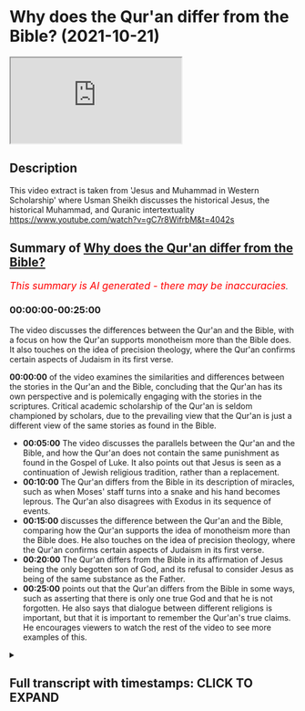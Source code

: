 # Why does the Qur'an differ from the Bible? (2021-10-21)

<iframe loading='lazy' allow='autoplay' src='https://www.youtube.com/embed/KR9MuOkZnK0'></iframe>

## Description

This video extract is taken from 'Jesus and Muhammad in Western Scholarship' where Usman Sheikh discusses the historical Jesus, the historical Muhammad, and Quranic intertextuality <https://www.youtube.com/watch?v=gC7r8WifrbM&t=4042s>

## Summary of [Why does the Qur'an differ from the Bible?](https://www.youtube.com/watch?v=KR9MuOkZnK0)

*<span style="color:red; font-size:125%">This summary is AI generated - there may be inaccuracies</span>. [](/)*

### <a onclick="modifyYTiframeseektime('0')">00:00:00-00:25:00</a>

The video discusses the differences between the Qur'an and the Bible, with a focus on how the Qur'an supports monotheism more than the Bible does. It also touches on the idea of precision theology, where the Qur'an confirms certain aspects of Judaism in its first verse.

**<a onclick="modifyYTiframeseektime('0')">00:00:00</a>** of the video examines the similarities and differences between the stories in the Qur'an and the Bible, concluding that the Qur'an has its own perspective and is polemically engaging with the stories in the scriptures. Critical academic scholarship of the Qur'an is seldom championed by scholars, due to the prevailing view that the Qur'an is just a different view of the same stories as found in the Bible.

* **<a onclick="modifyYTiframeseektime('300')">00:05:00</a>** The video discusses the parallels between the Qur'an and the Bible, and how the Qur'an does not contain the same punishment as found in the Gospel of Luke. It also points out that Jesus is seen as a continuation of Jewish religious tradition, rather than a replacement.
* **<a onclick="modifyYTiframeseektime('600')">00:10:00</a>** The Qur'an differs from the Bible in its description of miracles, such as when Moses' staff turns into a snake and his hand becomes leprous. The Qur'an also disagrees with Exodus in its sequence of events.
* **<a onclick="modifyYTiframeseektime('900')">00:15:00</a>** discusses the difference between the Qur'an and the Bible, comparing how the Qur'an supports the idea of monotheism more than the Bible does. He also touches on the idea of precision theology, where the Qur'an confirms certain aspects of Judaism in its first verse.
* **<a onclick="modifyYTiframeseektime('1200')">00:20:00</a>** The Qur'an differs from the Bible in its affirmation of Jesus being the only begotten son of God, and its refusal to consider Jesus as being of the same substance as the Father.
* **<a onclick="modifyYTiframeseektime('1500')">00:25:00</a>** points out that the Qur'an differs from the Bible in some ways, such as asserting that there is only one true God and that he is not forgotten. He also says that dialogue between different religions is important, but that it is important to remember the Qur'an's true claims. He encourages viewers to watch the rest of the video to see more examples of this.

<details><summary><h2>Full transcript with timestamps: CLICK TO EXPAND</h2></summary>

<a onclick="modifyYTiframeseektime('2')">0:00:02</a> okay well perhaps we can move on to the  
<a onclick="modifyYTiframeseektime('4')">0:00:04</a> last uh segment of uh our discussion  
<a onclick="modifyYTiframeseektime('7')">0:00:07</a> which is this um obscurely entitled  
<a onclick="modifyYTiframeseektime('10')">0:00:10</a> intertextuality  
<a onclick="modifyYTiframeseektime('12')">0:00:12</a> um which doesn't reveal much of what's  
<a onclick="modifyYTiframeseektime('14')">0:00:14</a> going on what are these texts and what  
<a onclick="modifyYTiframeseektime('17')">0:00:17</a> is going on here why is it such an  
<a onclick="modifyYTiframeseektime('19')">0:00:19</a> important subject that obviously you uh  
<a onclick="modifyYTiframeseektime('22')">0:00:22</a> explored in your recent postgraduate  
<a onclick="modifyYTiframeseektime('25')">0:00:25</a> studies at the university of oxford  
<a onclick="modifyYTiframeseektime('28')">0:00:28</a> indeed so i was always interested in the  
<a onclick="modifyYTiframeseektime('30')">0:00:30</a> similarities and the differences between  
<a onclick="modifyYTiframeseektime('32')">0:00:32</a> stories in the quran and the parallels  
<a onclick="modifyYTiframeseektime('35')">0:00:35</a> in biblical tradition by biblical  
<a onclick="modifyYTiframeseektime('37')">0:00:37</a> tradition i mean not only the canonical  
<a onclick="modifyYTiframeseektime('40')">0:00:40</a> uh  
<a onclick="modifyYTiframeseektime('41')">0:00:41</a> biblical writings but post canonical  
<a onclick="modifyYTiframeseektime('43')">0:00:43</a> writings also so you know the writings  
<a onclick="modifyYTiframeseektime('45')">0:00:45</a> of the church fathers the talmud and  
<a onclick="modifyYTiframeseektime('48')">0:00:48</a> jewish traditions second temple writings  
<a onclick="modifyYTiframeseektime('50')">0:00:50</a> etc  
<a onclick="modifyYTiframeseektime('51')">0:00:51</a> um  
<a onclick="modifyYTiframeseektime('52')">0:00:52</a> and so you know uh uh how do we explain  
<a onclick="modifyYTiframeseektime('55')">0:00:55</a> the similarities and the differences and  
<a onclick="modifyYTiframeseektime('57')">0:00:57</a> over the past two decades at the very  
<a onclick="modifyYTiframeseektime('59')">0:00:59</a> least  
<a onclick="modifyYTiframeseektime('60')">0:01:00</a> a lot a lot more scholarly  
<a onclick="modifyYTiframeseektime('64')">0:01:04</a> material has come out uh which is uh  
<a onclick="modifyYTiframeseektime('68')">0:01:08</a> looking at the similarities and the  
<a onclick="modifyYTiframeseektime('70')">0:01:10</a> differences of you know various  
<a onclick="modifyYTiframeseektime('72')">0:01:12</a> chronic accounts uh  
<a onclick="modifyYTiframeseektime('75')">0:01:15</a> against the biblical backdrop and so um  
<a onclick="modifyYTiframeseektime('78')">0:01:18</a> i've been interested in this topic also  
<a onclick="modifyYTiframeseektime('81')">0:01:21</a> um  
<a onclick="modifyYTiframeseektime('82')">0:01:22</a> and and i've looked specifically at a  
<a onclick="modifyYTiframeseektime('84')">0:01:24</a> few accounts so this would be the story  
<a onclick="modifyYTiframeseektime('86')">0:01:26</a> of moses in the quran  
<a onclick="modifyYTiframeseektime('88')">0:01:28</a> the story of jesus in my pieces i  
<a onclick="modifyYTiframeseektime('91')">0:01:31</a> focused upon the story of zechariah  
<a onclick="modifyYTiframeseektime('94')">0:01:34</a> and  
<a onclick="modifyYTiframeseektime('95')">0:01:35</a> also one element of the story of moses  
<a onclick="modifyYTiframeseektime('98')">0:01:38</a> that would be moses's um  
<a onclick="modifyYTiframeseektime('102')">0:01:42</a> separation and his reunion with his  
<a onclick="modifyYTiframeseektime('104')">0:01:44</a> mother so when he is you know uh still a  
<a onclick="modifyYTiframeseektime('107')">0:01:47</a> baby  
<a onclick="modifyYTiframeseektime('108')">0:01:48</a> um and my personal conclusion on my  
<a onclick="modifyYTiframeseektime('112')">0:01:52</a> examination thus far is that it seems  
<a onclick="modifyYTiframeseektime('114')">0:01:54</a> that the quran  
<a onclick="modifyYTiframeseektime('116')">0:01:56</a> intentionally parts ways  
<a onclick="modifyYTiframeseektime('118')">0:01:58</a> with commonly known stories stories  
<a onclick="modifyYTiframeseektime('121')">0:02:01</a> which are to be found in the bible which  
<a onclick="modifyYTiframeseektime('123')">0:02:03</a> are to be found in biblical tradition  
<a onclick="modifyYTiframeseektime('125')">0:02:05</a> also and that the quran has its own  
<a onclick="modifyYTiframeseektime('127')">0:02:07</a> perspective  
<a onclick="modifyYTiframeseektime('128')">0:02:08</a> and it uh  
<a onclick="modifyYTiframeseektime('130')">0:02:10</a> really you know  
<a onclick="modifyYTiframeseektime('131')">0:02:11</a> doesn't care what someone else is saying  
<a onclick="modifyYTiframeseektime('134')">0:02:14</a> it is just putting forth its own view  
<a onclick="modifyYTiframeseektime('137')">0:02:17</a> and it wants people to accept that as  
<a onclick="modifyYTiframeseektime('140')">0:02:20</a> the correct view uh at the very least  
<a onclick="modifyYTiframeseektime('143')">0:02:23</a> the stories which i've examined uh that  
<a onclick="modifyYTiframeseektime('146')">0:02:26</a> would seem to be the case and yeah the  
<a onclick="modifyYTiframeseektime('148')">0:02:28</a> tradition used to be uh and you see you  
<a onclick="modifyYTiframeseektime('150')">0:02:30</a> still get some christian missionaries  
<a onclick="modifyYTiframeseektime('152')">0:02:32</a> who say this that the the crown is a  
<a onclick="modifyYTiframeseektime('154')">0:02:34</a> crude cut and paste job of of the bible  
<a onclick="modifyYTiframeseektime('157')">0:02:37</a> basically and it gets it gets it wrong  
<a onclick="modifyYTiframeseektime('159')">0:02:39</a> makes mistakes but there are differences  
<a onclick="modifyYTiframeseektime('161')">0:02:41</a> between the bible and the quran uh the  
<a onclick="modifyYTiframeseektime('163')">0:02:43</a> bible being the default position of  
<a onclick="modifyYTiframeseektime('164')">0:02:44</a> course which is true and right uh the  
<a onclick="modifyYTiframeseektime('166')">0:02:46</a> quran just makes mistakes when it  
<a onclick="modifyYTiframeseektime('168')">0:02:48</a> differs from the crown um so but you're  
<a onclick="modifyYTiframeseektime('171')">0:02:51</a> saying that that whole crude paradigm is  
<a onclick="modifyYTiframeseektime('174')">0:02:54</a> just gone and i know um  
<a onclick="modifyYTiframeseektime('176')">0:02:56</a> your supervisor at oxford nikolai sinai  
<a onclick="modifyYTiframeseektime('179')">0:02:59</a> has all in his most recent work called  
<a onclick="modifyYTiframeseektime('181')">0:03:01</a> uh the quran a historical critical  
<a onclick="modifyYTiframeseektime('183')">0:03:03</a> introduction also says that in the  
<a onclick="modifyYTiframeseektime('185')">0:03:05</a> introduction uh to that book um that  
<a onclick="modifyYTiframeseektime('188')">0:03:08</a> that paradigm is now gone in in western  
<a onclick="modifyYTiframeseektime('190')">0:03:10</a> scholars and now as you are explaining  
<a onclick="modifyYTiframeseektime('193')">0:03:13</a> of course that um the koran has its own  
<a onclick="modifyYTiframeseektime('195')">0:03:15</a> view and is polemically engaging with  
<a onclick="modifyYTiframeseektime('198')">0:03:18</a> the stories uh uh uh  
<a onclick="modifyYTiframeseektime('201')">0:03:21</a> the in the scriptures the people of the  
<a onclick="modifyYTiframeseektime('203')">0:03:23</a> book other stories and and telling them  
<a onclick="modifyYTiframeseektime('206')">0:03:26</a> and correcting them perhaps or giving  
<a onclick="modifyYTiframeseektime('208')">0:03:28</a> his own version of these stories  
<a onclick="modifyYTiframeseektime('211')">0:03:31</a> with an understanding of course what the  
<a onclick="modifyYTiframeseektime('213')">0:03:33</a> quran is saying is the true  
<a onclick="modifyYTiframeseektime('214')">0:03:34</a> understanding it's not just a different  
<a onclick="modifyYTiframeseektime('216')">0:03:36</a> view it's the view the truth about what  
<a onclick="modifyYTiframeseektime('218')">0:03:38</a> really happened uh in those stories but  
<a onclick="modifyYTiframeseektime('221')">0:03:41</a> the the quran is is asserting itself  
<a onclick="modifyYTiframeseektime('223')">0:03:43</a> over  
<a onclick="modifyYTiframeseektime('224')">0:03:44</a> these other stories uh and giving its  
<a onclick="modifyYTiframeseektime('227')">0:03:47</a> own giving the truth the capital t uh  
<a onclick="modifyYTiframeseektime('230')">0:03:50</a> yes indeed and so my intertextual  
<a onclick="modifyYTiframeseektime('232')">0:03:52</a> reading uh has has definitely you know  
<a onclick="modifyYTiframeseektime('234')">0:03:54</a> led me to that uh conclusion and uh as  
<a onclick="modifyYTiframeseektime('238')">0:03:58</a> far as the polemical view is concerned i  
<a onclick="modifyYTiframeseektime('240')">0:04:00</a> wouldn't say that it's completely gone  
<a onclick="modifyYTiframeseektime('242')">0:04:02</a> uh  
<a onclick="modifyYTiframeseektime('243')">0:04:03</a> but but it has received a very  
<a onclick="modifyYTiframeseektime('245')">0:04:05</a> significant dent and and and it has been  
<a onclick="modifyYTiframeseektime('249')">0:04:09</a> it is rather uh diminished so you will  
<a onclick="modifyYTiframeseektime('251')">0:04:11</a> come across obviously you know  
<a onclick="modifyYTiframeseektime('253')">0:04:13</a> purely polemical circles where you know  
<a onclick="modifyYTiframeseektime('255')">0:04:15</a> uh such views are still circulating  
<a onclick="modifyYTiframeseektime('258')">0:04:18</a> according to which you know the quran  
<a onclick="modifyYTiframeseektime('259')">0:04:19</a> simply you know is the product of  
<a onclick="modifyYTiframeseektime('261')">0:04:21</a> copying from the bible when it comes to  
<a onclick="modifyYTiframeseektime('264')">0:04:24</a> the  
<a onclick="modifyYTiframeseektime('265')">0:04:25</a> scholarship on the other hand so a  
<a onclick="modifyYTiframeseektime('268')">0:04:28</a> critical  
<a onclick="modifyYTiframeseektime('270')">0:04:30</a> academic scholarship of the quran  
<a onclick="modifyYTiframeseektime('272')">0:04:32</a> this view is seldom championed by by  
<a onclick="modifyYTiframeseektime('275')">0:04:35</a> scholars there might be you know a few  
<a onclick="modifyYTiframeseektime('277')">0:04:37</a> individuals here  
<a onclick="modifyYTiframeseektime('278')">0:04:38</a> here and there  
<a onclick="modifyYTiframeseektime('281')">0:04:41</a> who may say you know something along  
<a onclick="modifyYTiframeseektime('282')">0:04:42</a> these lines um but really it's it's not  
<a onclick="modifyYTiframeseektime('285')">0:04:45</a> at all a mainstream or a common view and  
<a onclick="modifyYTiframeseektime('287')">0:04:47</a> the reason is not because you know uh  
<a onclick="modifyYTiframeseektime('289')">0:04:49</a> scholars suddenly developed this need to  
<a onclick="modifyYTiframeseektime('291')">0:04:51</a> be  
<a onclick="modifyYTiframeseektime('292')">0:04:52</a> uh nice to muslim and to respect the  
<a onclick="modifyYTiframeseektime('294')">0:04:54</a> quran it's just that you know  
<a onclick="modifyYTiframeseektime('296')">0:04:56</a> um  
<a onclick="modifyYTiframeseektime('298')">0:04:58</a> as many scholars began  
<a onclick="modifyYTiframeseektime('300')">0:05:00</a> examining the parallels in more detail  
<a onclick="modifyYTiframeseektime('303')">0:05:03</a> they realized that you know some of  
<a onclick="modifyYTiframeseektime('305')">0:05:05</a> these  
<a onclick="modifyYTiframeseektime('306')">0:05:06</a> in fact a lot of these polemical  
<a onclick="modifyYTiframeseektime('308')">0:05:08</a> paradigms they are really very difficult  
<a onclick="modifyYTiframeseektime('310')">0:05:10</a> to sustain and i can give you like um  
<a onclick="modifyYTiframeseektime('313')">0:05:13</a> one example  
<a onclick="modifyYTiframeseektime('314')">0:05:14</a> of this so  
<a onclick="modifyYTiframeseektime('316')">0:05:16</a> in the quran there is the story of the  
<a onclick="modifyYTiframeseektime('318')">0:05:18</a> enunciation uh to zechariah zechariah is  
<a onclick="modifyYTiframeseektime('322')">0:05:22</a> praying for an offspring  
<a onclick="modifyYTiframeseektime('324')">0:05:24</a> and  
<a onclick="modifyYTiframeseektime('326')">0:05:26</a> god accepts his prayer  
<a onclick="modifyYTiframeseektime('328')">0:05:28</a> and then zechariah asks for a sign  
<a onclick="modifyYTiframeseektime('331')">0:05:31</a> and  
<a onclick="modifyYTiframeseektime('332')">0:05:32</a> a sign is given to him that he will not  
<a onclick="modifyYTiframeseektime('335')">0:05:35</a> speak for three days and three nights  
<a onclick="modifyYTiframeseektime('337')">0:05:37</a> and  
<a onclick="modifyYTiframeseektime('338')">0:05:38</a> you know it's a very happy occasion and  
<a onclick="modifyYTiframeseektime('340')">0:05:40</a> uh it's a very positive account uh if  
<a onclick="modifyYTiframeseektime('343')">0:05:43</a> you look at the parallel in the gospel  
<a onclick="modifyYTiframeseektime('345')">0:05:45</a> of luke  
<a onclick="modifyYTiframeseektime('347')">0:05:47</a> zechariah is informed about the son he  
<a onclick="modifyYTiframeseektime('350')">0:05:50</a> is given details about uh  
<a onclick="modifyYTiframeseektime('352')">0:05:52</a> this sun to be  
<a onclick="modifyYTiframeseektime('354')">0:05:54</a> and then zechariah like the quran  
<a onclick="modifyYTiframeseektime('357')">0:05:57</a> requests a sign  
<a onclick="modifyYTiframeseektime('360')">0:06:00</a> the angel becomes angry and says i am  
<a onclick="modifyYTiframeseektime('363')">0:06:03</a> gabriel i just gave you this news and  
<a onclick="modifyYTiframeseektime('365')">0:06:05</a> you know you you are still asking for a  
<a onclick="modifyYTiframeseektime('367')">0:06:07</a> sign and i'm just very loosely  
<a onclick="modifyYTiframeseektime('369')">0:06:09</a> paraphrasing and uh then the angel says  
<a onclick="modifyYTiframeseektime('372')">0:06:12</a> that you know for your uh disbelief you  
<a onclick="modifyYTiframeseektime('374')">0:06:14</a> will not be able to speak  
<a onclick="modifyYTiframeseektime('377')">0:06:17</a> and and he is basically his punishment  
<a onclick="modifyYTiframeseektime('379')">0:06:19</a> is that he is struck mute  
<a onclick="modifyYTiframeseektime('382')">0:06:22</a> so it's a very very different story uh  
<a onclick="modifyYTiframeseektime('385')">0:06:25</a> i mean you can see the sharp contrast  
<a onclick="modifyYTiframeseektime('387')">0:06:27</a> with the quranic account in in the quran  
<a onclick="modifyYTiframeseektime('390')">0:06:30</a> zechariah asked for a sign he is gladly  
<a onclick="modifyYTiframeseektime('392')">0:06:32</a> given the sign and  
<a onclick="modifyYTiframeseektime('394')">0:06:34</a> but uh the signed the punishment  
<a onclick="modifyYTiframeseektime('397')">0:06:37</a> in the of luke and if you look at the  
<a onclick="modifyYTiframeseektime('400')">0:06:40</a> subsequent uh church fathers in my  
<a onclick="modifyYTiframeseektime('403')">0:06:43</a> pieces i had a look at maybe  
<a onclick="modifyYTiframeseektime('406')">0:06:46</a> around um  
<a onclick="modifyYTiframeseektime('408')">0:06:48</a> close to a dozen i think fathers uh this  
<a onclick="modifyYTiframeseektime('410')">0:06:50</a> includes uh uh uh you know the uh syriac  
<a onclick="modifyYTiframeseektime('413')">0:06:53</a> uh church father saint ifram and various  
<a onclick="modifyYTiframeseektime('417')">0:06:57</a> others uh origin  
<a onclick="modifyYTiframeseektime('419')">0:06:59</a> um  
<a onclick="modifyYTiframeseektime('420')">0:07:00</a> yeah  
<a onclick="modifyYTiframeseektime('421')">0:07:01</a> and so i mean they consistently carry  
<a onclick="modifyYTiframeseektime('423')">0:07:03</a> forward the story of the gospel of lute  
<a onclick="modifyYTiframeseektime('426')">0:07:06</a> and they simply add some complementary  
<a onclick="modifyYTiframeseektime('428')">0:07:08</a> details to it they expanded in a  
<a onclick="modifyYTiframeseektime('431')">0:07:11</a> complimentary fashion  
<a onclick="modifyYTiframeseektime('432')">0:07:12</a> and uh in some of these fathers and  
<a onclick="modifyYTiframeseektime('434')">0:07:14</a> saint ephraim for example  
<a onclick="modifyYTiframeseektime('436')">0:07:16</a> uh origin and a few others um  
<a onclick="modifyYTiframeseektime('439')">0:07:19</a> the punishment of muteness that is uh  
<a onclick="modifyYTiframeseektime('444')">0:07:24</a> uh  
<a onclick="modifyYTiframeseektime('445')">0:07:25</a> that is you know basically uh inflicted  
<a onclick="modifyYTiframeseektime('447')">0:07:27</a> upon zechariah is taken as a  
<a onclick="modifyYTiframeseektime('450')">0:07:30</a> as a symbolic  
<a onclick="modifyYTiframeseektime('452')">0:07:32</a> separation between christianity and  
<a onclick="modifyYTiframeseektime('454')">0:07:34</a> judaism  
<a onclick="modifyYTiframeseektime('456')">0:07:36</a> so uh it is almost as if you know that  
<a onclick="modifyYTiframeseektime('460')">0:07:40</a> the punishment of zechariah  
<a onclick="modifyYTiframeseektime('462')">0:07:42</a> is a symbol of  
<a onclick="modifyYTiframeseektime('464')">0:07:44</a> the replacement of the jewish temple or  
<a onclick="modifyYTiframeseektime('467')">0:07:47</a> the jewish system of worship  
<a onclick="modifyYTiframeseektime('470')">0:07:50</a> by something new i.e jesus  
<a onclick="modifyYTiframeseektime('473')">0:07:53</a> uh  
<a onclick="modifyYTiframeseektime('474')">0:07:54</a> and the new you know system ushered in  
<a onclick="modifyYTiframeseektime('476')">0:07:56</a> by uh jesus  
<a onclick="modifyYTiframeseektime('479')">0:07:59</a> now when you look at the quran against  
<a onclick="modifyYTiframeseektime('482')">0:08:02</a> all of these various parallels not only  
<a onclick="modifyYTiframeseektime('485')">0:08:05</a> do you notice a sharp contrast  
<a onclick="modifyYTiframeseektime('488')">0:08:08</a> between the  
<a onclick="modifyYTiframeseektime('490')">0:08:10</a> the main story that you know  
<a onclick="modifyYTiframeseektime('493')">0:08:13</a> punishment of zechariah there is no  
<a onclick="modifyYTiframeseektime('495')">0:08:15</a> punishment in the quran in fact it's a  
<a onclick="modifyYTiframeseektime('497')">0:08:17</a> blessing it's a sign it's a positive  
<a onclick="modifyYTiframeseektime('499')">0:08:19</a> thing  
<a onclick="modifyYTiframeseektime('500')">0:08:20</a> uh that is granted to zechariah  
<a onclick="modifyYTiframeseektime('502')">0:08:22</a> but also in the quran  
<a onclick="modifyYTiframeseektime('504')">0:08:24</a> um  
<a onclick="modifyYTiframeseektime('505')">0:08:25</a> uh uh zechariah's son  
<a onclick="modifyYTiframeseektime('508')">0:08:28</a> yahya or john the baptist is introduced  
<a onclick="modifyYTiframeseektime('511')">0:08:31</a> as the heir of the house of jacob  
<a onclick="modifyYTiframeseektime('515')">0:08:35</a> so the continuation of their inherited  
<a onclick="modifyYTiframeseektime('519')">0:08:39</a> religious tradition  
<a onclick="modifyYTiframeseektime('521')">0:08:41</a> is is  
<a onclick="modifyYTiframeseektime('523')">0:08:43</a> very clearly implied in the account uh  
<a onclick="modifyYTiframeseektime('526')">0:08:46</a> zechariah and  
<a onclick="modifyYTiframeseektime('528')">0:08:48</a> um  
<a onclick="modifyYTiframeseektime('528')">0:08:48</a> [Music]  
<a onclick="modifyYTiframeseektime('529')">0:08:49</a> john the baptist are  
<a onclick="modifyYTiframeseektime('532')">0:08:52</a> legitimate heirs of the house of jacob  
<a onclick="modifyYTiframeseektime('534')">0:08:54</a> and of their inherited religious  
<a onclick="modifyYTiframeseektime('536')">0:08:56</a> tradition jesus does not replace that uh  
<a onclick="modifyYTiframeseektime('539')">0:08:59</a> jesus does not end that so continuation  
<a onclick="modifyYTiframeseektime('543')">0:09:03</a> versus a discontinuity that you come  
<a onclick="modifyYTiframeseektime('545')">0:09:05</a> across in the writings of the various uh  
<a onclick="modifyYTiframeseektime('547')">0:09:07</a> church fathers  
<a onclick="modifyYTiframeseektime('549')">0:09:09</a> and you have a word  
<a onclick="modifyYTiframeseektime('551')">0:09:11</a> for me is that you get the sense uh very  
<a onclick="modifyYTiframeseektime('552')">0:09:12</a> much from contemporary historians of the  
<a onclick="modifyYTiframeseektime('555')">0:09:15</a> new testament and christianity and  
<a onclick="modifyYTiframeseektime('557')">0:09:17</a> historical jesus  
<a onclick="modifyYTiframeseektime('559')">0:09:19</a> uh the consensus appears to be that  
<a onclick="modifyYTiframeseektime('561')">0:09:21</a> jesus didn't come to establish a new  
<a onclick="modifyYTiframeseektime('564')">0:09:24</a> religion called christianity  
<a onclick="modifyYTiframeseektime('566')">0:09:26</a> um that he was a jew preaching judaism  
<a onclick="modifyYTiframeseektime('569')">0:09:29</a> to jews yes he had his own particular  
<a onclick="modifyYTiframeseektime('571')">0:09:31</a> take on torah observance and perhaps an  
<a onclick="modifyYTiframeseektime('573')">0:09:33</a> intensification  
<a onclick="modifyYTiframeseektime('575')">0:09:35</a> of observance and terrorization that's a  
<a onclick="modifyYTiframeseektime('577')">0:09:37</a> great emphasis on love mercy and faith  
<a onclick="modifyYTiframeseektime('579')">0:09:39</a> and so on but certainly not establishing  
<a onclick="modifyYTiframeseektime('582')">0:09:42</a> this new religion called christianity  
<a onclick="modifyYTiframeseektime('583')">0:09:43</a> which pretty quickly came on the scene  
<a onclick="modifyYTiframeseektime('585')">0:09:45</a> towards the end of the first century  
<a onclick="modifyYTiframeseektime('587')">0:09:47</a> it's for sure with people like  
<a onclick="modifyYTiframeseektime('588')">0:09:48</a> connections of antioch who actually  
<a onclick="modifyYTiframeseektime('590')">0:09:50</a> explicitly referred to uh that um so it  
<a onclick="modifyYTiframeseektime('593')">0:09:53</a> seems that the quran is uh in agreement  
<a onclick="modifyYTiframeseektime('595')">0:09:55</a> with that view in as much as jesus is  
<a onclick="modifyYTiframeseektime('598')">0:09:58</a> seen and john the baptist of course is  
<a onclick="modifyYTiframeseektime('600')">0:10:00</a> yes and seen as people who were very  
<a onclick="modifyYTiframeseektime('602')">0:10:02</a> much within the second temple judaism  
<a onclick="modifyYTiframeseektime('604')">0:10:04</a> and operating and teaching uh  
<a onclick="modifyYTiframeseektime('606')">0:10:06</a> accordingly um as opposed to the idea of  
<a onclick="modifyYTiframeseektime('609')">0:10:09</a> a new religion being born which is  
<a onclick="modifyYTiframeseektime('612')">0:10:12</a> arguably understood by the early fathers  
<a onclick="modifyYTiframeseektime('614')">0:10:14</a> under exegesis or  
<a onclick="modifyYTiframeseektime('616')">0:10:16</a> luke chapter one so that that's  
<a onclick="modifyYTiframeseektime('617')">0:10:17</a> interesting  
<a onclick="modifyYTiframeseektime('618')">0:10:18</a> um multi-faceted way looking at it yeah  
<a onclick="modifyYTiframeseektime('621')">0:10:21</a> absolutely and uh you come across you  
<a onclick="modifyYTiframeseektime('623')">0:10:23</a> know uh other points of contrast and  
<a onclick="modifyYTiframeseektime('626')">0:10:26</a> differences uh in this quranic account  
<a onclick="modifyYTiframeseektime('628')">0:10:28</a> of zechariah uh which is mentioned in  
<a onclick="modifyYTiframeseektime('631')">0:10:31</a> q19 and q3 surah al-imran and uh surah  
<a onclick="modifyYTiframeseektime('635')">0:10:35</a> maryam and you know  
<a onclick="modifyYTiframeseektime('637')">0:10:37</a> these various biblical traditions but  
<a onclick="modifyYTiframeseektime('639')">0:10:39</a> you come across the same thing in uh  
<a onclick="modifyYTiframeseektime('642')">0:10:42</a> different stories different prophetic  
<a onclick="modifyYTiframeseektime('644')">0:10:44</a> stories that you examine i mean just  
<a onclick="modifyYTiframeseektime('645')">0:10:45</a> looking at the story of moses there is  
<a onclick="modifyYTiframeseektime('648')">0:10:48</a> one interesting example that i was  
<a onclick="modifyYTiframeseektime('649')">0:10:49</a> actually not familiar with up until my  
<a onclick="modifyYTiframeseektime('651')">0:10:51</a> studies at oxford uh so you'll notice  
<a onclick="modifyYTiframeseektime('654')">0:10:54</a> that you know the sign given to  
<a onclick="modifyYTiframeseektime('656')">0:10:56</a> the miracle given to moses one is that  
<a onclick="modifyYTiframeseektime('658')">0:10:58</a> you know his staff transforms into a  
<a onclick="modifyYTiframeseektime('660')">0:11:00</a> serpent and the other one is that his  
<a onclick="modifyYTiframeseektime('663')">0:11:03</a> hand becomes  
<a onclick="modifyYTiframeseektime('664')">0:11:04</a> leprous uh  
<a onclick="modifyYTiframeseektime('667')">0:11:07</a> the hebrew term in exodus i'm forgetting  
<a onclick="modifyYTiframeseektime('670')">0:11:10</a> what term it is but you look at the  
<a onclick="modifyYTiframeseektime('672')">0:11:12</a> meaning and it has a negative  
<a onclick="modifyYTiframeseektime('674')">0:11:14</a> connotation that his hand becomes you  
<a onclick="modifyYTiframeseektime('676')">0:11:16</a> know like uh diseased or uh infected uh  
<a onclick="modifyYTiframeseektime('680')">0:11:20</a> when he pulls it out  
<a onclick="modifyYTiframeseektime('682')">0:11:22</a> and when he uh puts it you know in his  
<a onclick="modifyYTiframeseektime('685')">0:11:25</a> bosom and takes it out again it becomes  
<a onclick="modifyYTiframeseektime('687')">0:11:27</a> normal  
<a onclick="modifyYTiframeseektime('688')">0:11:28</a> so you know that's a miracle which is uh  
<a onclick="modifyYTiframeseektime('691')">0:11:31</a> given to moses interestingly enough when  
<a onclick="modifyYTiframeseektime('694')">0:11:34</a> the quran mentions uh this particular  
<a onclick="modifyYTiframeseektime('696')">0:11:36</a> miracle  
<a onclick="modifyYTiframeseektime('697')">0:11:37</a> the hand miracle  
<a onclick="modifyYTiframeseektime('699')">0:11:39</a> the quran refers to it five times and on  
<a onclick="modifyYTiframeseektime('702')">0:11:42</a> three occasions the quran says that  
<a onclick="modifyYTiframeseektime('706')">0:11:46</a> his hand was  
<a onclick="modifyYTiframeseektime('708')">0:11:48</a> white without a disease without defect  
<a onclick="modifyYTiframeseektime('713')">0:11:53</a> so you see you know again the contrast  
<a onclick="modifyYTiframeseektime('715')">0:11:55</a> you know with that uh detail in the  
<a onclick="modifyYTiframeseektime('718')">0:11:58</a> bible because that word if you look in  
<a onclick="modifyYTiframeseektime('719')">0:11:59</a> it if you look at the concordances and  
<a onclick="modifyYTiframeseektime('722')">0:12:02</a> the dictionaries  
<a onclick="modifyYTiframeseektime('723')">0:12:03</a> uh it's a negative word i mean the  
<a onclick="modifyYTiframeseektime('725')">0:12:05</a> translation uh oftentimes is diseased  
<a onclick="modifyYTiframeseektime('728')">0:12:08</a> the difference but why  
<a onclick="modifyYTiframeseektime('730')">0:12:10</a> why is the quran making that point what  
<a onclick="modifyYTiframeseektime('733')">0:12:13</a> yeah so  
<a onclick="modifyYTiframeseektime('734')">0:12:14</a> it's not a random point oh it instantly  
<a onclick="modifyYTiframeseektime('736')">0:12:16</a> you just have a diseased hand what why  
<a onclick="modifyYTiframeseektime('739')">0:12:19</a> is it saying this  
<a onclick="modifyYTiframeseektime('741')">0:12:21</a> yeah so so again the question is why as  
<a onclick="modifyYTiframeseektime('743')">0:12:23</a> you said the quran says this now if you  
<a onclick="modifyYTiframeseektime('745')">0:12:25</a> look at the  
<a onclick="modifyYTiframeseektime('746')">0:12:26</a> uh post canonical you know uh jewish  
<a onclick="modifyYTiframeseektime('749')">0:12:29</a> writings uh  
<a onclick="modifyYTiframeseektime('751')">0:12:31</a> you  
<a onclick="modifyYTiframeseektime('752')">0:12:32</a> uh you may be able to glean maybe you  
<a onclick="modifyYTiframeseektime('754')">0:12:34</a> know some uh difficulty with this nature  
<a onclick="modifyYTiframeseektime('757')">0:12:37</a> of the miracle so uh the  
<a onclick="modifyYTiframeseektime('760')">0:12:40</a> uh in exodus 4 6 in the uh septuagint  
<a onclick="modifyYTiframeseektime('764')">0:12:44</a> for example it simply states  
<a onclick="modifyYTiframeseektime('766')">0:12:46</a> uh his hand  
<a onclick="modifyYTiframeseektime('767')">0:12:47</a> became as snow  
<a onclick="modifyYTiframeseektime('769')">0:12:49</a> and  
<a onclick="modifyYTiframeseektime('770')">0:12:50</a> josephus mentions for example  
<a onclick="modifyYTiframeseektime('772')">0:12:52</a> his hand became white off a color  
<a onclick="modifyYTiframeseektime('775')">0:12:55</a> resembling chalk  
<a onclick="modifyYTiframeseektime('777')">0:12:57</a> now they they're not disagreeing with  
<a onclick="modifyYTiframeseektime('779')">0:12:59</a> what is there  
<a onclick="modifyYTiframeseektime('780')">0:13:00</a> in the canonical uh uh exodus  
<a onclick="modifyYTiframeseektime('783')">0:13:03</a> uh they're simply emphasizing the  
<a onclick="modifyYTiframeseektime('785')">0:13:05</a> whiteness of the hand uh and they're  
<a onclick="modifyYTiframeseektime('788')">0:13:08</a> just leaving out the bit about the  
<a onclick="modifyYTiframeseektime('789')">0:13:09</a> disease we may guess that okay they were  
<a onclick="modifyYTiframeseektime('792')">0:13:12</a> uncomfortable with that although you can  
<a onclick="modifyYTiframeseektime('794')">0:13:14</a> give it a positive spin also that you  
<a onclick="modifyYTiframeseektime('796')">0:13:16</a> know his hand became very leprous very  
<a onclick="modifyYTiframeseektime('799')">0:13:19</a> diseased and you know uh dance in an  
<a onclick="modifyYTiframeseektime('802')">0:13:22</a> instant it is healed and you know that  
<a onclick="modifyYTiframeseektime('804')">0:13:24</a> is a miracle uh and it shows that uh i  
<a onclick="modifyYTiframeseektime('807')">0:13:27</a> was reading somewhere that you know that  
<a onclick="modifyYTiframeseektime('809')">0:13:29</a> uh the control of god over uh moses and  
<a onclick="modifyYTiframeseektime('813')">0:13:33</a> that you know  
<a onclick="modifyYTiframeseektime('814')">0:13:34</a> um  
<a onclick="modifyYTiframeseektime('815')">0:13:35</a> some people are trying to show the  
<a onclick="modifyYTiframeseektime('816')">0:13:36</a> superiority of jesus  
<a onclick="modifyYTiframeseektime('818')">0:13:38</a> uh compared to moses uh uh i'm just  
<a onclick="modifyYTiframeseektime('822')">0:13:42</a> vaguely recalling uh some things which  
<a onclick="modifyYTiframeseektime('824')">0:13:44</a> are which i read quite some time ago  
<a onclick="modifyYTiframeseektime('827')">0:13:47</a> but nonetheless uh in these jewish  
<a onclick="modifyYTiframeseektime('829')">0:13:49</a> writers you can see that you know there  
<a onclick="modifyYTiframeseektime('831')">0:13:51</a> is simply an emphasis in some of them  
<a onclick="modifyYTiframeseektime('833')">0:13:53</a> upon the whiteness of the hand and the  
<a onclick="modifyYTiframeseektime('835')">0:13:55</a> hand becoming resembling choke as  
<a onclick="modifyYTiframeseektime('837')">0:13:57</a> josephus but the quran goes out of its  
<a onclick="modifyYTiframeseektime('839')">0:13:59</a> way to mention in three places it was  
<a onclick="modifyYTiframeseektime('841')">0:14:01</a> without defect without disease what is  
<a onclick="modifyYTiframeseektime('843')">0:14:03</a> the reason for that  
<a onclick="modifyYTiframeseektime('845')">0:14:05</a> maybe the quran just disagrees with that  
<a onclick="modifyYTiframeseektime('847')">0:14:07</a> and thinks that you know uh  
<a onclick="modifyYTiframeseektime('849')">0:14:09</a> it was white it was  
<a onclick="modifyYTiframeseektime('851')">0:14:11</a> not diseased not defected and that is  
<a onclick="modifyYTiframeseektime('853')">0:14:13</a> wrong  
<a onclick="modifyYTiframeseektime('854')">0:14:14</a> because it is wrong uh i can't think of  
<a onclick="modifyYTiframeseektime('857')">0:14:17</a> any other reason at this stage as to why  
<a onclick="modifyYTiframeseektime('859')">0:14:19</a> that is the case but there is something  
<a onclick="modifyYTiframeseektime('861')">0:14:21</a> else also again in the story of uh moses  
<a onclick="modifyYTiframeseektime('864')">0:14:24</a> uh in exodus we read about the famous  
<a onclick="modifyYTiframeseektime('867')">0:14:27</a> duel which moses has with the magicians  
<a onclick="modifyYTiframeseektime('870')">0:14:30</a> um  
<a onclick="modifyYTiframeseektime('872')">0:14:32</a> and you know the magicians are able to  
<a onclick="modifyYTiframeseektime('874')">0:14:34</a> replicate a  
<a onclick="modifyYTiframeseektime('875')">0:14:35</a> miracle of uh moses but moses prevails  
<a onclick="modifyYTiframeseektime('878')">0:14:38</a> his serpent uh i think a gobbles up or  
<a onclick="modifyYTiframeseektime('881')">0:14:41</a> swallows the  
<a onclick="modifyYTiframeseektime('882')">0:14:42</a> other snakes now the same story is  
<a onclick="modifyYTiframeseektime('885')">0:14:45</a> mentioned uh in the quran  
<a onclick="modifyYTiframeseektime('887')">0:14:47</a> now there is a  
<a onclick="modifyYTiframeseektime('889')">0:14:49</a> the quran disagrees with exodus in the  
<a onclick="modifyYTiframeseektime('891')">0:14:51</a> order  
<a onclick="modifyYTiframeseektime('892')">0:14:52</a> of  
<a onclick="modifyYTiframeseektime('893')">0:14:53</a> in the sequence of what happened so  
<a onclick="modifyYTiframeseektime('895')">0:14:55</a> according to that if i remember  
<a onclick="modifyYTiframeseektime('897')">0:14:57</a> correctly it is moses who first  
<a onclick="modifyYTiframeseektime('900')">0:15:00</a> throws his staff and it converts into a  
<a onclick="modifyYTiframeseektime('902')">0:15:02</a> snake and then the magicians are able to  
<a onclick="modifyYTiframeseektime('905')">0:15:05</a> replicate that  
<a onclick="modifyYTiframeseektime('907')">0:15:07</a> in the quran  
<a onclick="modifyYTiframeseektime('910')">0:15:10</a> moses invites the uh magicians  
<a onclick="modifyYTiframeseektime('913')">0:15:13</a> to cost their  
<a onclick="modifyYTiframeseektime('915')">0:15:15</a> stuff or you know whatever they had  
<a onclick="modifyYTiframeseektime('917')">0:15:17</a> first so they did it first  
<a onclick="modifyYTiframeseektime('920')">0:15:20</a> and something happens  
<a onclick="modifyYTiframeseektime('922')">0:15:22</a> the quran calls it trickery or you know  
<a onclick="modifyYTiframeseektime('924')">0:15:24</a> somehow they fooled the people but it  
<a onclick="modifyYTiframeseektime('926')">0:15:26</a> seemed real  
<a onclick="modifyYTiframeseektime('927')">0:15:27</a> and the quran mentions that moses became  
<a onclick="modifyYTiframeseektime('930')">0:15:30</a> afraid  
<a onclick="modifyYTiframeseektime('931')">0:15:31</a> that within himself you know like he was  
<a onclick="modifyYTiframeseektime('934')">0:15:34</a> concerned that he was not expecting this  
<a onclick="modifyYTiframeseektime('935')">0:15:35</a> at all  
<a onclick="modifyYTiframeseektime('936')">0:15:36</a> and at that very moment  
<a onclick="modifyYTiframeseektime('939')">0:15:39</a> god tells moses don't be afraid you will  
<a onclick="modifyYTiframeseektime('942')">0:15:42</a> prevail cast your stuff  
<a onclick="modifyYTiframeseektime('945')">0:15:45</a> moses does that and immediately what  
<a onclick="modifyYTiframeseektime('947')">0:15:47</a> happens  
<a onclick="modifyYTiframeseektime('948')">0:15:48</a> when the magicians see the miracle  
<a onclick="modifyYTiframeseektime('951')">0:15:51</a> they just fall in prostration they know  
<a onclick="modifyYTiframeseektime('953')">0:15:53</a> that this is the real thing this is not  
<a onclick="modifyYTiframeseektime('956')">0:15:56</a> you know akin to what they did  
<a onclick="modifyYTiframeseektime('959')">0:15:59</a> look at the contrast with the biblical  
<a onclick="modifyYTiframeseektime('961')">0:16:01</a> story  
<a onclick="modifyYTiframeseektime('961')">0:16:01</a> after the deal with the magicians the  
<a onclick="modifyYTiframeseektime('964')">0:16:04</a> magicians are able to then they don't  
<a onclick="modifyYTiframeseektime('967')">0:16:07</a> give up they continue to be on the side  
<a onclick="modifyYTiframeseektime('969')">0:16:09</a> of the pharaoh and they are able to  
<a onclick="modifyYTiframeseektime('971')">0:16:11</a> replicate i think two or three miracles  
<a onclick="modifyYTiframeseektime('973')">0:16:13</a> of moses uh uh the miracle i think of  
<a onclick="modifyYTiframeseektime('977')">0:16:17</a> the frogs or maybe the uh turning uh uh  
<a onclick="modifyYTiframeseektime('981')">0:16:21</a> water into blood i can't remember  
<a onclick="modifyYTiframeseektime('983')">0:16:23</a> correctly uh uh precisely at the moment  
<a onclick="modifyYTiframeseektime('985')">0:16:25</a> but they are able to replicate it  
<a onclick="modifyYTiframeseektime('986')">0:16:26</a> according to exodus some of the miracles  
<a onclick="modifyYTiframeseektime('989')">0:16:29</a> of of moses even though what they're  
<a onclick="modifyYTiframeseektime('991')">0:16:31</a> doing is not miracles it's trickery  
<a onclick="modifyYTiframeseektime('993')">0:16:33</a> trickery but they are able to you know  
<a onclick="modifyYTiframeseektime('996')">0:16:36</a> match moses at least to some extent not  
<a onclick="modifyYTiframeseektime('998')">0:16:38</a> so in the quran immediately game over  
<a onclick="modifyYTiframeseektime('1001')">0:16:41</a> the magicians  
<a onclick="modifyYTiframeseektime('1002')">0:16:42</a> it has such a huge impact upon them they  
<a onclick="modifyYTiframeseektime('1005')">0:16:45</a> are on their knees  
<a onclick="modifyYTiframeseektime('1007')">0:16:47</a> they  
<a onclick="modifyYTiframeseektime('1008')">0:16:48</a> immediately you know ask god forgiveness  
<a onclick="modifyYTiframeseektime('1010')">0:16:50</a> and when the pharaoh screams at them  
<a onclick="modifyYTiframeseektime('1013')">0:16:53</a> that you know i'll punish you i'll  
<a onclick="modifyYTiframeseektime('1014')">0:16:54</a> crucify you what not they say we don't  
<a onclick="modifyYTiframeseektime('1016')">0:16:56</a> care to what you like that is the impact  
<a onclick="modifyYTiframeseektime('1018')">0:16:58</a> moses miracle has upon them  
<a onclick="modifyYTiframeseektime('1021')">0:17:01</a> now if you look at the um  
<a onclick="modifyYTiframeseektime('1024')">0:17:04</a> subsequent jewish  
<a onclick="modifyYTiframeseektime('1026')">0:17:06</a> commentaries on  
<a onclick="modifyYTiframeseektime('1029')">0:17:09</a> on you know this episode in exodus  
<a onclick="modifyYTiframeseektime('1031')">0:17:11</a> [Music]  
<a onclick="modifyYTiframeseektime('1032')">0:17:12</a> you can see that some authors are  
<a onclick="modifyYTiframeseektime('1034')">0:17:14</a> troubled by the fact that the magicians  
<a onclick="modifyYTiframeseektime('1036')">0:17:16</a> are able to replicate a few of the  
<a onclick="modifyYTiframeseektime('1038')">0:17:18</a> miracles of moses  
<a onclick="modifyYTiframeseektime('1040')">0:17:20</a> and uh different explanations are used  
<a onclick="modifyYTiframeseektime('1043')">0:17:23</a> to justify this so you know uh i won't  
<a onclick="modifyYTiframeseektime('1045')">0:17:25</a> go into the explanations in detail i  
<a onclick="modifyYTiframeseektime('1047')">0:17:27</a> have them written down somewhere but  
<a onclick="modifyYTiframeseektime('1048')">0:17:28</a> i'll get lost if i start reading  
<a onclick="modifyYTiframeseektime('1051')">0:17:31</a> but anyway they give various  
<a onclick="modifyYTiframeseektime('1053')">0:17:33</a> explanations and you know some people  
<a onclick="modifyYTiframeseektime('1054')">0:17:34</a> say that well even though they are able  
<a onclick="modifyYTiframeseektime('1056')">0:17:36</a> to replicate what uh moses did but you  
<a onclick="modifyYTiframeseektime('1059')">0:17:39</a> know moses the serpent it was more  
<a onclick="modifyYTiframeseektime('1061')">0:17:41</a> ferocious and it was able to you know  
<a onclick="modifyYTiframeseektime('1063')">0:17:43</a> swallow up  
<a onclick="modifyYTiframeseektime('1064')">0:17:44</a> uh they're snakes but notice again how  
<a onclick="modifyYTiframeseektime('1066')">0:17:46</a> the quran  
<a onclick="modifyYTiframeseektime('1068')">0:17:48</a> parts ways  
<a onclick="modifyYTiframeseektime('1070')">0:17:50</a> with the biblical story in a more  
<a onclick="modifyYTiframeseektime('1072')">0:17:52</a> drastic way  
<a onclick="modifyYTiframeseektime('1074')">0:17:54</a> according to the quran no  
<a onclick="modifyYTiframeseektime('1076')">0:17:56</a> they were defeated  
<a onclick="modifyYTiframeseektime('1078')">0:17:58</a> in that very instance  
<a onclick="modifyYTiframeseektime('1080')">0:18:00</a> and that was end of story for them  
<a onclick="modifyYTiframeseektime('1082')">0:18:02</a> and you come across these bits and  
<a onclick="modifyYTiframeseektime('1084')">0:18:04</a> pieces and so many other places in the  
<a onclick="modifyYTiframeseektime('1086')">0:18:06</a> story of jesus i've already mentioned  
<a onclick="modifyYTiframeseektime('1088')">0:18:08</a> the story of zechariah you look at the  
<a onclick="modifyYTiframeseektime('1090')">0:18:10</a> story of joseph and you know compare  
<a onclick="modifyYTiframeseektime('1092')">0:18:12</a> that with the parables in in the bible  
<a onclick="modifyYTiframeseektime('1094')">0:18:14</a> that again and again at least you know  
<a onclick="modifyYTiframeseektime('1097')">0:18:17</a> i've come across these  
<a onclick="modifyYTiframeseektime('1098')">0:18:18</a> uh  
<a onclick="modifyYTiframeseektime('1100')">0:18:20</a> these instances which leads me to  
<a onclick="modifyYTiframeseektime('1101')">0:18:21</a> conclude that you know it's not correct  
<a onclick="modifyYTiframeseektime('1103')">0:18:23</a> to say that the quran just  
<a onclick="modifyYTiframeseektime('1105')">0:18:25</a> endorses the bible i think the quran has  
<a onclick="modifyYTiframeseektime('1108')">0:18:28</a> an adversarial attitude towards biblical  
<a onclick="modifyYTiframeseektime('1111')">0:18:31</a> traditions both canonical and  
<a onclick="modifyYTiframeseektime('1113')">0:18:33</a> non-canonical there are times when it  
<a onclick="modifyYTiframeseektime('1115')">0:18:35</a> agrees with what is there in the bible  
<a onclick="modifyYTiframeseektime('1117')">0:18:37</a> and in biblical tradition and it's time  
<a onclick="modifyYTiframeseektime('1120')">0:18:40</a> to disagree with them rather drastically  
<a onclick="modifyYTiframeseektime('1121')">0:18:41</a> yeah i mean this is extraordinarily what  
<a onclick="modifyYTiframeseektime('1123')">0:18:43</a> you're saying you've given detailed  
<a onclick="modifyYTiframeseektime('1124')">0:18:44</a> evidence that still many uh christian  
<a onclick="modifyYTiframeseektime('1126')">0:18:46</a> apologists polemicists particularly  
<a onclick="modifyYTiframeseektime('1128')">0:18:48</a> insist that the quran endorses uh the  
<a onclick="modifyYTiframeseektime('1131')">0:18:51</a> bible when it patently obviously doesn't  
<a onclick="modifyYTiframeseektime('1134')">0:18:54</a> uh in when you really look at the detail  
<a onclick="modifyYTiframeseektime('1137')">0:18:57</a> and comparatively the intertextual  
<a onclick="modifyYTiframeseektime('1139')">0:18:59</a> analysis you you see a as you say an  
<a onclick="modifyYTiframeseektime('1141')">0:19:01</a> adversary or polemical attitude a  
<a onclick="modifyYTiframeseektime('1143')">0:19:03</a> correction a change um but my own  
<a onclick="modifyYTiframeseektime('1146')">0:19:06</a> personal uh favorite is uh  
<a onclick="modifyYTiframeseektime('1156')">0:19:16</a> my own favorite translation is muhammad  
<a onclick="modifyYTiframeseektime('1158')">0:19:18</a> assad's a great jewish uh convert to  
<a onclick="modifyYTiframeseektime('1161')">0:19:21</a> islam in the 20th century  
<a onclick="modifyYTiframeseektime('1162')">0:19:22</a> his uh  
<a onclick="modifyYTiframeseektime('1163')">0:19:23</a> commentary on the translation of the  
<a onclick="modifyYTiframeseektime('1165')">0:19:25</a> quran and uh he his uh it's very very  
<a onclick="modifyYTiframeseektime('1168')">0:19:28</a> brief this surah in his translation it  
<a onclick="modifyYTiframeseektime('1170')">0:19:30</a> says  
<a onclick="modifyYTiframeseektime('1171')">0:19:31</a> say he is the one god  
<a onclick="modifyYTiframeseektime('1174')">0:19:34</a> god the eternal the uncaused cause of  
<a onclick="modifyYTiframeseektime('1177')">0:19:37</a> all being he begets not and neither is  
<a onclick="modifyYTiframeseektime('1180')">0:19:40</a> he begotten and there is nothing that  
<a onclick="modifyYTiframeseektime('1183')">0:19:43</a> could be compared with him so in four  
<a onclick="modifyYTiframeseektime('1186')">0:19:46</a> short  
<a onclick="modifyYTiframeseektime('1187')">0:19:47</a> for sure ayah we have  
<a onclick="modifyYTiframeseektime('1190')">0:19:50</a> what you you have termed precision  
<a onclick="modifyYTiframeseektime('1192')">0:19:52</a> theology but both in terms of confirming  
<a onclick="modifyYTiframeseektime('1195')">0:19:55</a> the shema in the first verse uh which is  
<a onclick="modifyYTiframeseektime('1197')">0:19:57</a> you know here is where the lord our god  
<a onclick="modifyYTiframeseektime('1199')">0:19:59</a> is one lord universalizing it dropping  
<a onclick="modifyYTiframeseektime('1201')">0:20:01</a> as you put it uh the reference to israel  
<a onclick="modifyYTiframeseektime('1205')">0:20:05</a> and and then also  
<a onclick="modifyYTiframeseektime('1207')">0:20:07</a> in the third verse uh he begets not  
<a onclick="modifyYTiframeseektime('1209')">0:20:09</a> neither has begotten it's got to be a  
<a onclick="modifyYTiframeseektime('1211')">0:20:11</a> specific reference there to the council  
<a onclick="modifyYTiframeseektime('1212')">0:20:12</a> of nicaea the idea of begotten of the  
<a onclick="modifyYTiframeseektime('1215')">0:20:15</a> father um  
<a onclick="modifyYTiframeseektime('1217')">0:20:17</a> so you have on the one hand the quran  
<a onclick="modifyYTiframeseektime('1219')">0:20:19</a> affirming the shema which is in  
<a onclick="modifyYTiframeseektime('1221')">0:20:21</a> deuteronomy of course uh the creed of  
<a onclick="modifyYTiframeseektime('1224')">0:20:24</a> israel still resides today by pious jews  
<a onclick="modifyYTiframeseektime('1226')">0:20:26</a> of course also reaffirmed by jesus in  
<a onclick="modifyYTiframeseektime('1229')">0:20:29</a> the christian gospels in the gospel of  
<a onclick="modifyYTiframeseektime('1231')">0:20:31</a> mark  
<a onclick="modifyYTiframeseektime('1232')">0:20:32</a> and the quran takes the side of jesus  
<a onclick="modifyYTiframeseektime('1234')">0:20:34</a> and moses will put it that way over  
<a onclick="modifyYTiframeseektime('1236')">0:20:36</a> against  
<a onclick="modifyYTiframeseektime('1238')">0:20:38</a> later christian tradition which would  
<a onclick="modifyYTiframeseektime('1240')">0:20:40</a> have jesus as uh begotten of god  
<a onclick="modifyYTiframeseektime('1244')">0:20:44</a> um and uh so for me because very not  
<a onclick="modifyYTiframeseektime('1247')">0:20:47</a> just precision theology is incredibly  
<a onclick="modifyYTiframeseektime('1249')">0:20:49</a> rich theology um which centers the quran  
<a onclick="modifyYTiframeseektime('1253')">0:20:53</a> the chronicles perspective very much in  
<a onclick="modifyYTiframeseektime('1255')">0:20:55</a> the jewish  
<a onclick="modifyYTiframeseektime('1257')">0:20:57</a> mosaic tradition which jesus identifies  
<a onclick="modifyYTiframeseektime('1260')">0:21:00</a> with uh according to mark  
<a onclick="modifyYTiframeseektime('1263')">0:21:03</a> over against another religion uh which  
<a onclick="modifyYTiframeseektime('1265')">0:21:05</a> was not established by jesus as scholars  
<a onclick="modifyYTiframeseektime('1267')">0:21:07</a> now know in the west he didn't come to  
<a onclick="modifyYTiframeseektime('1268')">0:21:08</a> establish christianity this later  
<a onclick="modifyYTiframeseektime('1270')">0:21:10</a> catholic tradition uh of the creeds and  
<a onclick="modifyYTiframeseektime('1273')">0:21:13</a> the councils of the church which are  
<a onclick="modifyYTiframeseektime('1275')">0:21:15</a> accepted by all mainstream catholics and  
<a onclick="modifyYTiframeseektime('1277')">0:21:17</a> africans and the orthodox and methodists  
<a onclick="modifyYTiframeseektime('1279')">0:21:19</a> and so on we all accept these greeds as  
<a onclick="modifyYTiframeseektime('1281')">0:21:21</a> authoritative at least the nicin creed  
<a onclick="modifyYTiframeseektime('1283')">0:21:23</a> anyway  
<a onclick="modifyYTiframeseektime('1284')">0:21:24</a> um  
<a onclick="modifyYTiframeseektime('1285')">0:21:25</a> that is a discontinuous from the mosaic  
<a onclick="modifyYTiframeseektime('1289')">0:21:29</a> jesus quranic tradition  
<a onclick="modifyYTiframeseektime('1293')">0:21:33</a> so for me this is incredibly rich surah  
<a onclick="modifyYTiframeseektime('1295')">0:21:35</a> which speaks volumes on many levels uh  
<a onclick="modifyYTiframeseektime('1298')">0:21:38</a> um about this and i know you've written  
<a onclick="modifyYTiframeseektime('1300')">0:21:40</a> in your pieces  
<a onclick="modifyYTiframeseektime('1302')">0:21:42</a> yeah i just wanted to highlight that no  
<a onclick="modifyYTiframeseektime('1305')">0:21:45</a> absolutely and i have just one con  
<a onclick="modifyYTiframeseektime('1306')">0:21:46</a> confession to make the term which i used  
<a onclick="modifyYTiframeseektime('1308')">0:21:48</a> precis uh precision strike  
<a onclick="modifyYTiframeseektime('1310')">0:21:50</a> i borrowed that from a scholar i can't  
<a onclick="modifyYTiframeseektime('1312')">0:21:52</a> remember her name but she was giving a  
<a onclick="modifyYTiframeseektime('1313')">0:21:53</a> presentation and it stuck in my mind so  
<a onclick="modifyYTiframeseektime('1316')">0:21:56</a> uh if i remember her name later on i'll  
<a onclick="modifyYTiframeseektime('1318')">0:21:58</a> i'll definitely mention it to you  
<a onclick="modifyYTiframeseektime('1322')">0:22:02</a> and before another contract i credited  
<a onclick="modifyYTiframeseektime('1324')">0:22:04</a> it to you and i will continue  
<a onclick="modifyYTiframeseektime('1327')">0:22:07</a> because that's what i read it in your  
<a onclick="modifyYTiframeseektime('1329')">0:22:09</a> thesis at oxford so yeah  
<a onclick="modifyYTiframeseektime('1331')">0:22:11</a> yeah  
<a onclick="modifyYTiframeseektime('1332')">0:22:12</a> that for me is you know a really weighty  
<a onclick="modifyYTiframeseektime('1335')">0:22:15</a> matter i mean the detail of moses hand  
<a onclick="modifyYTiframeseektime('1336')">0:22:16</a> coming out white disease yeah that  
<a onclick="modifyYTiframeseektime('1339')">0:22:19</a> that's there and tells us  
<a onclick="modifyYTiframeseektime('1341')">0:22:21</a> but this syrup is is the bombshell of  
<a onclick="modifyYTiframeseektime('1343')">0:22:23</a> all bombshells i mean it really oh  
<a onclick="modifyYTiframeseektime('1345')">0:22:25</a> absolutely yeah amazing uh i have a like  
<a onclick="modifyYTiframeseektime('1348')">0:22:28</a> a you know a comparison with the nicean  
<a onclick="modifyYTiframeseektime('1350')">0:22:30</a> creed which you might be able to as well  
<a onclick="modifyYTiframeseektime('1352')">0:22:32</a> you won't be able to see so yeah like  
<a onclick="modifyYTiframeseektime('1354')">0:22:34</a> you mentioned  
<a onclick="modifyYTiframeseektime('1356')">0:22:36</a> say he is god one now the word uh ahadi  
<a onclick="modifyYTiframeseektime('1359')">0:22:39</a> here  
<a onclick="modifyYTiframeseektime('1360')">0:22:40</a> is a habits uh legomenum so it occurs  
<a onclick="modifyYTiframeseektime('1364')">0:22:44</a> only once in the entire quranic corpus  
<a onclick="modifyYTiframeseektime('1366')">0:22:46</a> only here uh otherwise the word for one  
<a onclick="modifyYTiframeseektime('1369')">0:22:49</a> is why which the quran uses but ahad is  
<a onclick="modifyYTiframeseektime('1372')">0:22:52</a> used here and then if you compare that  
<a onclick="modifyYTiframeseektime('1374')">0:22:54</a> you know with the shema here where  
<a onclick="modifyYTiframeseektime('1375')">0:22:55</a> israel the lord our god is one the word  
<a onclick="modifyYTiframeseektime('1378')">0:22:58</a> is ah  
<a onclick="modifyYTiframeseektime('1380')">0:23:00</a> so so so you know you can immediately  
<a onclick="modifyYTiframeseektime('1383')">0:23:03</a> you know when you are  
<a onclick="modifyYTiframeseektime('1384')">0:23:04</a> reading  
<a onclick="modifyYTiframeseektime('1386')">0:23:06</a> uh if you know hebrew ahad will remind  
<a onclick="modifyYTiframeseektime('1389')">0:23:09</a> you of the shema um here where israel  
<a onclick="modifyYTiframeseektime('1392')">0:23:12</a> our lord our god is one uh  
<a onclick="modifyYTiframeseektime('1394')">0:23:14</a> and also uh notice that the biblical  
<a onclick="modifyYTiframeseektime('1397')">0:23:17</a> statement uh here oh  
<a onclick="modifyYTiframeseektime('1400')">0:23:20</a> here o israel can be looked upon as a  
<a onclick="modifyYTiframeseektime('1403')">0:23:23</a> passive whereas the quran says  
<a onclick="modifyYTiframeseektime('1406')">0:23:26</a> an imperative uh say he is god the one  
<a onclick="modifyYTiframeseektime('1410')">0:23:30</a> uh so uh you can see that the shema is  
<a onclick="modifyYTiframeseektime('1413')">0:23:33</a> actually intensified  
<a onclick="modifyYTiframeseektime('1414')">0:23:34</a> here it's no longer about hearing it's  
<a onclick="modifyYTiframeseektime('1417')">0:23:37</a> about declaring it's about saying  
<a onclick="modifyYTiframeseektime('1420')">0:23:40</a> uh it's about asserting uh and then  
<a onclick="modifyYTiframeseektime('1422')">0:23:42</a> allah  
<a onclick="modifyYTiframeseektime('1424')">0:23:44</a> which can be translated as you know god  
<a onclick="modifyYTiframeseektime('1426')">0:23:46</a> the internal  
<a onclick="modifyYTiframeseektime('1428')">0:23:48</a> now you compare this with the nicean  
<a onclick="modifyYTiframeseektime('1430')">0:23:50</a> creed uh the father almighty maker of  
<a onclick="modifyYTiframeseektime('1432')">0:23:52</a> heaven and earth and of all things  
<a onclick="modifyYTiframeseektime('1435')">0:23:55</a> visible and invisible okay so we can say  
<a onclick="modifyYTiframeseektime('1438')">0:23:58</a> that you know this would match with god  
<a onclick="modifyYTiframeseektime('1440')">0:24:00</a> the eternal but the next crucial bit who  
<a onclick="modifyYTiframeseektime('1443')">0:24:03</a> has not become nor has  
<a onclick="modifyYTiframeseektime('1446')">0:24:06</a> has been begotten  
<a onclick="modifyYTiframeseektime('1448')">0:24:08</a> now this stands in contrast specifically  
<a onclick="modifyYTiframeseektime('1450')">0:24:10</a> you know very very strongly with the  
<a onclick="modifyYTiframeseektime('1452')">0:24:12</a> nicene creed where we read and in one  
<a onclick="modifyYTiframeseektime('1455')">0:24:15</a> lord jesus christ the only begotten son  
<a onclick="modifyYTiframeseektime('1457')">0:24:17</a> of god begotten of the father before all  
<a onclick="modifyYTiframeseektime('1460')">0:24:20</a> worlds or eons  
<a onclick="modifyYTiframeseektime('1462')">0:24:22</a> light of light very god of very god  
<a onclick="modifyYTiframeseektime('1464')">0:24:24</a> begotten not made  
<a onclick="modifyYTiframeseektime('1467')">0:24:27</a> so there is a very pres precise  
<a onclick="modifyYTiframeseektime('1470')">0:24:30</a> reputation of this in a few words in the  
<a onclick="modifyYTiframeseektime('1473')">0:24:33</a> quran  
<a onclick="modifyYTiframeseektime('1474')">0:24:34</a> and there is no equal to him  
<a onclick="modifyYTiframeseektime('1477')">0:24:37</a> uh  
<a onclick="modifyYTiframeseektime('1478')">0:24:38</a> and the relevant bits in the nicey and  
<a onclick="modifyYTiframeseektime('1480')">0:24:40</a> creed being of one substance with the  
<a onclick="modifyYTiframeseektime('1482')">0:24:42</a> father so the quran is you know uh  
<a onclick="modifyYTiframeseektime('1489')">0:24:49</a> who has not been begotten nor has been  
<a onclick="modifyYTiframeseektime('1492')">0:24:52</a> begotten there is no equal to him how  
<a onclick="modifyYTiframeseektime('1495')">0:24:55</a> precisely the quran  
<a onclick="modifyYTiframeseektime('1496')">0:24:56</a> like you know refutes the  
<a onclick="modifyYTiframeseektime('1498')">0:24:58</a> notions to be found in the nicean creed  
<a onclick="modifyYTiframeseektime('1501')">0:25:01</a> and like you said at the same time  
<a onclick="modifyYTiframeseektime('1503')">0:25:03</a> affirming or intensifying the shaman  
<a onclick="modifyYTiframeseektime('1506')">0:25:06</a> and this is this is bad news though  
<a onclick="modifyYTiframeseektime('1507')">0:25:07</a> surely for some people who  
<a onclick="modifyYTiframeseektime('1510')">0:25:10</a> um in a misguided sense perhaps of  
<a onclick="modifyYTiframeseektime('1512')">0:25:12</a> interfaith let's get along together  
<a onclick="modifyYTiframeseektime('1515')">0:25:15</a> all religions lead equally to god  
<a onclick="modifyYTiframeseektime('1518')">0:25:18</a> we all have our own partial view of the  
<a onclick="modifyYTiframeseektime('1520')">0:25:20</a> truth crowley here is asserting  
<a onclick="modifyYTiframeseektime('1522')">0:25:22</a> absolutely uh the categorical  
<a onclick="modifyYTiframeseektime('1525')">0:25:25</a> absoluteness of god uh that he's not  
<a onclick="modifyYTiframeseektime('1528')">0:25:28</a> forgotten but made  
<a onclick="modifyYTiframeseektime('1529')">0:25:29</a> and the nun can be compared to him so it  
<a onclick="modifyYTiframeseektime('1532')">0:25:32</a> really is it's laying down the line here  
<a onclick="modifyYTiframeseektime('1534')">0:25:34</a> and saying no  
<a onclick="modifyYTiframeseektime('1535')">0:25:35</a> this is the truth uh and this is the  
<a onclick="modifyYTiframeseektime('1537')">0:25:37</a> truth that moses taught that jesus  
<a onclick="modifyYTiframeseektime('1539')">0:25:39</a> affirmed as well over against other  
<a onclick="modifyYTiframeseektime('1541')">0:25:41</a> formulations which do have uh god  
<a onclick="modifyYTiframeseektime('1544')">0:25:44</a> begetting or making other beings  
<a onclick="modifyYTiframeseektime('1546')">0:25:46</a> um you know in that fashion  
<a onclick="modifyYTiframeseektime('1549')">0:25:49</a> ultimately is not going to be joining  
<a onclick="modifyYTiframeseektime('1551')">0:25:51</a> hands singing kumbaya  
<a onclick="modifyYTiframeseektime('1554')">0:25:54</a> in a kind of um you know a way that's  
<a onclick="modifyYTiframeseektime('1556')">0:25:56</a> very fashionable in many religious  
<a onclick="modifyYTiframeseektime('1557')">0:25:57</a> circles in the west he descends to this  
<a onclick="modifyYTiframeseektime('1559')">0:25:59</a> absolute truth in a very uncompromising  
<a onclick="modifyYTiframeseektime('1562')">0:26:02</a> way as you say in the first surah cool  
<a onclick="modifyYTiframeseektime('1564')">0:26:04</a> as you fascinatingly said it's an  
<a onclick="modifyYTiframeseektime('1566')">0:26:06</a> imperative to say not to  
<a onclick="modifyYTiframeseektime('1569')">0:26:09</a> proclaim  
<a onclick="modifyYTiframeseektime('1571')">0:26:11</a> that he is the one god the shema  
<a onclick="modifyYTiframeseektime('1574')">0:26:14</a> so it's uncompromising so i'm trying to  
<a onclick="modifyYTiframeseektime('1575')">0:26:15</a> say uh and it just that is just the  
<a onclick="modifyYTiframeseektime('1578')">0:26:18</a> nature of truth metaphysical truth  
<a onclick="modifyYTiframeseektime('1581')">0:26:21</a> uh is absolute um for the crime and um  
<a onclick="modifyYTiframeseektime('1584')">0:26:24</a> it can't be negotiated with it it's  
<a onclick="modifyYTiframeseektime('1587')">0:26:27</a> asserting itself without any compromise  
<a onclick="modifyYTiframeseektime('1590')">0:26:30</a> yeah i tend to agree with that i mean i  
<a onclick="modifyYTiframeseektime('1592')">0:26:32</a> am all in support of you know  
<a onclick="modifyYTiframeseektime('1594')">0:26:34</a> interreligious uh  
<a onclick="modifyYTiframeseektime('1596')">0:26:36</a> dialogues uh but there is no doubt that  
<a onclick="modifyYTiframeseektime('1598')">0:26:38</a> the quran has its uh true claims  
<a onclick="modifyYTiframeseektime('1601')">0:26:41</a> and  
<a onclick="modifyYTiframeseektime('1602')">0:26:42</a> it has taken very precise positions on  
<a onclick="modifyYTiframeseektime('1604')">0:26:44</a> particular issues and you know one has  
<a onclick="modifyYTiframeseektime('1606')">0:26:46</a> to deal with that  
<a onclick="modifyYTiframeseektime('1608')">0:26:48</a> um yeah  
<a onclick="modifyYTiframeseektime('1610')">0:26:50</a> yeah i mean i i don't mean to yes  
<a onclick="modifyYTiframeseektime('1612')">0:26:52</a> do you think yeah dialogue is very good  
<a onclick="modifyYTiframeseektime('1614')">0:26:54</a> but this kind of facile sense of there  
<a onclick="modifyYTiframeseektime('1616')">0:26:56</a> are there are certain groups uh i'm  
<a onclick="modifyYTiframeseektime('1618')">0:26:58</a> aware i won't mention by name you do  
<a onclick="modifyYTiframeseektime('1619')">0:26:59</a> have this kind of  
<a onclick="modifyYTiframeseektime('1620')">0:27:00</a> uh you know uh where you kind of  
<a onclick="modifyYTiframeseektime('1622')">0:27:02</a> overlook these issues and we'll pretend  
<a onclick="modifyYTiframeseektime('1624')">0:27:04</a> basically we'll all uh believe the same  
<a onclick="modifyYTiframeseektime('1626')">0:27:06</a> thing and that the quran is clear that  
<a onclick="modifyYTiframeseektime('1628')">0:27:08</a> it it stakes the truth very clearly  
<a onclick="modifyYTiframeseektime('1631')">0:27:11</a> um  
<a onclick="modifyYTiframeseektime('1632')">0:27:12</a> okay well uh we we've uh we've been on  
<a onclick="modifyYTiframeseektime('1635')">0:27:15</a> air for uh just over one and a half  
<a onclick="modifyYTiframeseektime('1636')">0:27:16</a> hours yeah  
<a onclick="modifyYTiframeseektime('1638')">0:27:18</a> and and i'm also very conscious that  
<a onclick="modifyYTiframeseektime('1640')">0:27:20</a> you've hardly scratched the surface and  
<a onclick="modifyYTiframeseektime('1643')">0:27:23</a> there's so much more you could have said  
<a onclick="modifyYTiframeseektime('1644')">0:27:24</a> and can be said about any  
<a onclick="modifyYTiframeseektime('1647')">0:27:27</a> objects uh the historical jesus the  
<a onclick="modifyYTiframeseektime('1649')">0:27:29</a> historical muhammad and intertextuality  
<a onclick="modifyYTiframeseektime('1652')">0:27:32</a> is a new bit of jargon there we're going  
<a onclick="modifyYTiframeseektime('1653')">0:27:33</a> to have to learn i suppose um if we're  
<a onclick="modifyYTiframeseektime('1655')">0:27:35</a> going to appear knowledgeable about  
<a onclick="modifyYTiframeseektime('1656')">0:27:36</a> these things um  
<a onclick="modifyYTiframeseektime('1658')">0:27:38</a> so um  
<a onclick="modifyYTiframeseektime('1660')">0:27:40</a> just to conclude then uh if you have  
<a onclick="modifyYTiframeseektime('1662')">0:27:42</a> something you want to share with us and  
<a onclick="modifyYTiframeseektime('1663')">0:27:43</a> and and then we'll we'll perhaps call it  
<a onclick="modifyYTiframeseektime('1665')">0:27:45</a> today  
<a onclick="modifyYTiframeseektime('1666')">0:27:46</a> no no for the thoughts uh i can just  
<a onclick="modifyYTiframeseektime('1669')">0:27:49</a> thank you for having me here again and i  
<a onclick="modifyYTiframeseektime('1671')">0:27:51</a> look forward to our next discussion  
<a onclick="modifyYTiframeseektime('1673')">0:27:53</a> thank you wow  
<a onclick="modifyYTiframeseektime('1676')">0:27:56</a> there's a promise there for further  
<a onclick="modifyYTiframeseektime('1677')">0:27:57</a> installments  
<a onclick="modifyYTiframeseektime('1678')">0:27:58</a> excellent i think what we're going to  
<a onclick="modifyYTiframeseektime('1680')">0:28:00</a> have to do is chop up this video i don't  
<a onclick="modifyYTiframeseektime('1681')">0:28:01</a> mean you know this video will go out  
<a onclick="modifyYTiframeseektime('1683')">0:28:03</a> unedited uh but i will think actually i  
<a onclick="modifyYTiframeseektime('1686')">0:28:06</a> will create three separate videos uh  
<a onclick="modifyYTiframeseektime('1689')">0:28:09</a> because there are three subjects that  
<a onclick="modifyYTiframeseektime('1690')">0:28:10</a> can be more easily digested in  
<a onclick="modifyYTiframeseektime('1692')">0:28:12</a> bite-sized uh proportion kind of thing  
<a onclick="modifyYTiframeseektime('1695')">0:28:15</a> uh but what we'll have four videos from  
<a onclick="modifyYTiframeseektime('1698')">0:28:18</a> this  
<a onclick="modifyYTiframeseektime('1699')">0:28:19</a> and and people on here from tiktok tend  
<a onclick="modifyYTiframeseektime('1700')">0:28:20</a> to grab extracts as well which is great  
<a onclick="modifyYTiframeseektime('1703')">0:28:23</a> um because it's uh you know just they  
<a onclick="modifyYTiframeseektime('1705')">0:28:25</a> spread the knowledge spread the truth  
<a onclick="modifyYTiframeseektime('1707')">0:28:27</a> yeah anyway usman shake thank you uh  
<a onclick="modifyYTiframeseektime('1710')">0:28:30</a> very much thank you  
<a onclick="modifyYTiframeseektime('1711')">0:28:31</a> and i look forward to you're going on  
<a onclick="modifyYTiframeseektime('1713')">0:28:33</a> presumably to do your phd uh hopefully  
<a onclick="modifyYTiframeseektime('1715')">0:28:35</a> oxford  
<a onclick="modifyYTiframeseektime('1716')">0:28:36</a> uh hopefully fingers crossed i need to  
<a onclick="modifyYTiframeseektime('1718')">0:28:38</a> send out my application and look into a  
<a onclick="modifyYTiframeseektime('1720')">0:28:40</a> few things but uh  
<a onclick="modifyYTiframeseektime('1722')">0:28:42</a> after getting my results i'm very  
<a onclick="modifyYTiframeseektime('1725')">0:28:45</a> motivated to proceed with it  
<a onclick="modifyYTiframeseektime('1727')">0:28:47</a> absolutely and i look forward to uh  
<a onclick="modifyYTiframeseektime('1729')">0:28:49</a> perhaps seeing you again on blogging  
<a onclick="modifyYTiframeseektime('1730')">0:28:50</a> theology to share thank you with the  
<a onclick="modifyYTiframeseektime('1732')">0:28:52</a> viewers so thank you very much until  
<a onclick="modifyYTiframeseektime('1734')">0:28:54</a> you're more thankful  
<a onclick="modifyYTiframeseektime('1735')">0:28:55</a> thank you absolutely see you bye  

</details>
